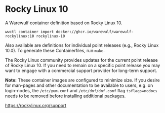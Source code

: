 # Rocky Linux 10

A Warewulf container definition based on Rocky Linux 10.

```
wwctl container import docker://ghcr.io/warewulf/warewulf-rockylinux:10 rockylinux-10
```

Also available are definitions for individual point releases (e.g., Rocky Linux
10.0). To generate these Containerfiles, run `make`.

The Rocky Linux community provides updates for the current point release of
Rocky Linux 10. If you need to remain on a specific point release you may want
to engage with a commercial support provider for long-term support.

**Note:** These container images are configured to minimize size. If you desire for
man-pages and other documentation to be available to users, e.g. on login-nodes, 
the `/etc/yum.conf` and `/etc/dnf/dnf.conf` flag `tsflags=nodocs` needs 
to be removed before installing additional packages. 

https://rockylinux.org/support
